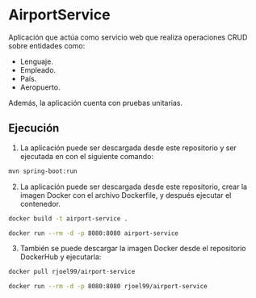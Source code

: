 # AirportService

Aplicación que actúa como servicio web que realiza operaciones CRUD sobre entidades como:
- Lenguaje.
- Empleado.
- País.
- Aeropuerto.

Además, la aplicación cuenta con pruebas unitarias.

## Ejecución

1. La aplicación puede ser descargada desde este repositorio y ser ejecutada en con el siguiente comando:
```bash
mvn spring-boot:run
```

2. La aplicación puede ser descargada desde este repositorio, crear la imagen Docker con el archivo Dockerfile, y después ejecutar el contenedor.
```bash
docker build -t airport-service .
```
```bash
docker run --rm -d -p 8080:8080 airport-service
```

3. También se puede descargar la imagen Docker desde el repositorio DockerHub y ejecutarla:
```bash
docker pull rjoel99/airport-service
```
```bash
docker run --rm -d -p 8080:8080 rjoel99/airport-service
```